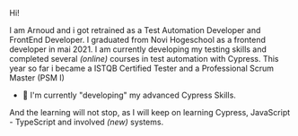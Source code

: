 Hi!

I am Arnoud and i got retrained as a Test Automation Developer and FrontEnd Developer. I graduated from Novi Hogeschool as a frontend developer in mai 2021. I am currently developing my testing skills and completed several *(online)* courses in test automation with Cypress. This year so far i became a ISTQB Certified Tester and a Professional Scrum Master (PSM I)

- 🌱 I'm currently "developing" my advanced Cypress Skills.

And the learning will not stop, as I will keep on learning Cypress, JavaScript - TypeScript and involved *(new)* systems.

<!--
**abouman76/abouman76** is a ✨ _special_ ✨ repository because its `README.md` (this file) appears on your GitHub profile.

Here are some ideas to get you started:

- 🔭 I’m currently working on ...
- 🌱 I’m currently learning ...
- 👯 I’m looking to collaborate on ...
- 🤔 I’m looking for help with ...
- 💬 Ask me about ...
- 📫 How to reach me: ...
- 😄 Pronouns: ...
- ⚡ Fun fact: ...
-->
